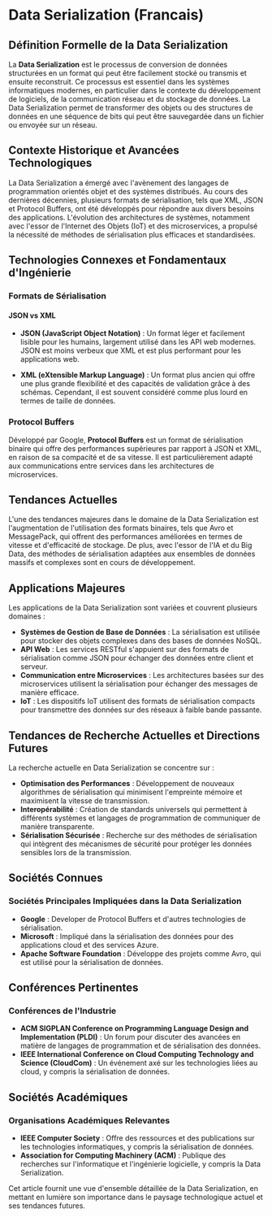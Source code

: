 # Data Serialization (Francais)

## Définition Formelle de la Data Serialization

La **Data Serialization** est le processus de conversion de données structurées en un format qui peut être facilement stocké ou transmis et ensuite reconstruit. Ce processus est essentiel dans les systèmes informatiques modernes, en particulier dans le contexte du développement de logiciels, de la communication réseau et du stockage de données. La Data Serialization permet de transformer des objets ou des structures de données en une séquence de bits qui peut être sauvegardée dans un fichier ou envoyée sur un réseau.

## Contexte Historique et Avancées Technologiques

La Data Serialization a émergé avec l'avènement des langages de programmation orientés objet et des systèmes distribués. Au cours des dernières décennies, plusieurs formats de sérialisation, tels que XML, JSON et Protocol Buffers, ont été développés pour répondre aux divers besoins des applications. L'évolution des architectures de systèmes, notamment avec l'essor de l'Internet des Objets (IoT) et des microservices, a propulsé la nécessité de méthodes de sérialisation plus efficaces et standardisées.

## Technologies Connexes et Fondamentaux d'Ingénierie

### Formats de Sérialisation

#### JSON vs XML

- **JSON (JavaScript Object Notation)** : Un format léger et facilement lisible pour les humains, largement utilisé dans les API web modernes. JSON est moins verbeux que XML et est plus performant pour les applications web.
  
- **XML (eXtensible Markup Language)** : Un format plus ancien qui offre une plus grande flexibilité et des capacités de validation grâce à des schémas. Cependant, il est souvent considéré comme plus lourd en termes de taille de données.

### Protocol Buffers

Développé par Google, **Protocol Buffers** est un format de sérialisation binaire qui offre des performances supérieures par rapport à JSON et XML, en raison de sa compacité et de sa vitesse. Il est particulièrement adapté aux communications entre services dans les architectures de microservices.

## Tendances Actuelles

L'une des tendances majeures dans le domaine de la Data Serialization est l'augmentation de l'utilisation des formats binaires, tels que Avro et MessagePack, qui offrent des performances améliorées en termes de vitesse et d'efficacité de stockage. De plus, avec l'essor de l'IA et du Big Data, des méthodes de sérialisation adaptées aux ensembles de données massifs et complexes sont en cours de développement.

## Applications Majeures

Les applications de la Data Serialization sont variées et couvrent plusieurs domaines :

- **Systèmes de Gestion de Base de Données** : La sérialisation est utilisée pour stocker des objets complexes dans des bases de données NoSQL.
- **API Web** : Les services RESTful s'appuient sur des formats de sérialisation comme JSON pour échanger des données entre client et serveur.
- **Communication entre Microservices** : Les architectures basées sur des microservices utilisent la sérialisation pour échanger des messages de manière efficace.
- **IoT** : Les dispositifs IoT utilisent des formats de sérialisation compacts pour transmettre des données sur des réseaux à faible bande passante.

## Tendances de Recherche Actuelles et Directions Futures

La recherche actuelle en Data Serialization se concentre sur :

- **Optimisation des Performances** : Développement de nouveaux algorithmes de sérialisation qui minimisent l'empreinte mémoire et maximisent la vitesse de transmission.
- **Interopérabilité** : Création de standards universels qui permettent à différents systèmes et langages de programmation de communiquer de manière transparente.
- **Sérialisation Sécurisée** : Recherche sur des méthodes de sérialisation qui intègrent des mécanismes de sécurité pour protéger les données sensibles lors de la transmission.

## Sociétés Connues

### Sociétés Principales Impliquées dans la Data Serialization

- **Google** : Developer de Protocol Buffers et d'autres technologies de sérialisation.
- **Microsoft** : Impliqué dans la sérialisation des données pour des applications cloud et des services Azure.
- **Apache Software Foundation** : Développe des projets comme Avro, qui est utilisé pour la sérialisation de données.

## Conférences Pertinentes

### Conférences de l'Industrie

- **ACM SIGPLAN Conference on Programming Language Design and Implementation (PLDI)** : Un forum pour discuter des avancées en matière de langages de programmation et de sérialisation des données.
- **IEEE International Conference on Cloud Computing Technology and Science (CloudCom)** : Un événement axé sur les technologies liées au cloud, y compris la sérialisation de données.

## Sociétés Académiques

### Organisations Académiques Relevantes

- **IEEE Computer Society** : Offre des ressources et des publications sur les technologies informatiques, y compris la sérialisation de données.
- **Association for Computing Machinery (ACM)** : Publique des recherches sur l'informatique et l'ingénierie logicielle, y compris la Data Serialization.

Cet article fournit une vue d'ensemble détaillée de la Data Serialization, en mettant en lumière son importance dans le paysage technologique actuel et ses tendances futures.